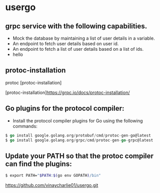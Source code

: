 # usergo
## grpc service with the following capabilities.

- Mock the database by maintaining a list of user details in a variable.
- An endpoint to fetch user details based on user id.
- An endpoint to fetch a list of user details based on a list of ids.
- hello


## protoc-installation
protoc  [protoc-installation]

[protoc-installation]<https://grpc.io/docs/protoc-installation/>

## Go plugins for the protocol compiler:
- Install the protocol compiler plugins for Go using the following commands:

```go 
$ go install google.golang.org/protobuf/cmd/protoc-gen-go@latest
$ go install google.golang.org/grpc/cmd/protoc-gen-go-grpc@latest
```
## Update your PATH so that the protoc compiler can find the plugins:

```bash
$ export PATH="$PATH:$(go env GOPATH)/bin"
```

https://github.com/vinaycharlie01/usergo.git
